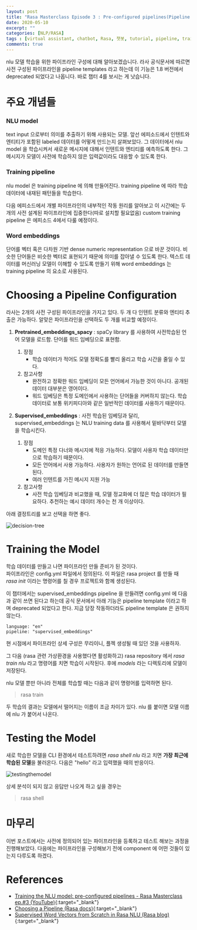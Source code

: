 ```yaml
---
layout: post
title: "Rasa Masterclass Episode 3 : Pre-configured pipelines(Pipeline Templates - deprecated)"
date: 2020-05-10
excerpt: ""
categories: [NLP/RASA]
tags : [virtual assistant, chatbot, Rasa, 챗봇, tutorial, pipeline, training, test, pre-configured pipelines]
comments: true
---
```


nlu 모델 학습을 위한 파이프라인 구성에 대해 알아보겠습니다.
라사 공식문서에 따르면 사전 구성된 파이프라인을 pipeline templates 라고 하는데 이 기능은 1.8 버전에서 deprecated 되었다고 나옵니다.
바로 챕터 4를 보시는 게 낫습니다.

# 주요 개념들

### NLU model 

text input 으로부터 의미를 추출하기 위해 사용되는 모델.
앞선 에피소드에서 인텐트와 엔티티가 포함된 labeled 데이터를 어떻게 만드는지 살펴보았다.
그 데이터에서 nlu model 을 학습시켜서 새로운 메시지에 대해서 인텐트와 엔티티를 예측하도록 한다.
그 메시지가 모델이 사전에 학습하지 않은 입력값이라도 대응할 수 있도록 한다.


### Training pipeline

nlu model 은 training pipeline 에 의해 만들어진다. training pipeline 에 따라 학습 데이터에 내재된 패턴들을 학습한다. 

다음 에피소드에서 개별 파이프라인의 내부적인 작동 원리를 알아보고 
이 시간에는 두 개의 사전 설계된 파이프라인에 집중한다(따로 설치할 필요없음)
custom training pipeline 은 에피소드 4에서 다룰 예정이다.

### Word embeddings

단어를 벡터 혹은 다차원 기반 dense numeric representation 으로 바꾼 것이다. 
비슷한 단어들은 비슷한 벡터로 표현되기 때문에 의미를 잡아낼 수 있도록 한다. 
텍스트 데이터를 머신러닝 모델이 이해할 수 있도록 만들기 위해 word embeddings 는 training pipeline 의 요소로 사용된다.
 
 
# Choosing a Pipeline Configuration

라사는 2개의 사전 구성된 파이프라인을 가지고 있다. 두 개 다 인텐트 분류와 엔티티 추출은 가능하다.
알맞은 파이프라인을 선택하도 두 개를 비교할 예정이다.

1. **Pretrained_embeddings_spacy** : spaCy library 를 사용하여 사전학습된 언어 모델을 로드함. 단어를 워드 임베딩으로 표현함.  
    1. 장점  
        - 학습 데이터가 적어도 모델 정확도를 빨리 올리고 학습 시간을 줄일 수 있다.
    2. 참고사항
        - 완전하고 정확한 워드 임베딩이 모든 언어에서 가능한 것이 아니다. 공개된 데이터 대부분은 영어이다.
        - 워드 임베딩은 특정 도메인에서 사용하는 단어들을 커버하지 않는다. 학습데이터로 보통 위키피디아와 같은 일반적인 데이터를 사용하기 때문이다.  

2. **Supervised_embeddings** : 사전 학습된 임베딩과 달리, supervised_embeddings 는 NLU training data 를 사용해서 밑바닥부터 모델을 학습시킨다.
    1. 장점
        - 도메인 특정 다너와 메시지에 적응 가능하다. 모델이 사용자 학습 데이터만으로 학습하기 때문이다.
        - 모든 언어에서 사용 가능하다. 사용자가 원하는 언어로 된 데이터를 만들면 된다.
        - 여러 인텐트를 가진 메시지 지원 가능
    2. 참고사항
        - 사전 학습 임베딩과 비교했을 때, 모델 정교화에 더 많은 학습 데이터가 필요하다. 추천하는 예시 데이터 개수는 천 개 이상이다.

아래 결정트리를 보고 선택을 하면 좋다.

![decision-tree](https://liger82.github.io/assets/img/post/20200510-rasa-episode3/decision_tree_choosing_pipeline.png)


# Training the Model

학습 데이터를 만들고 나면 파이프라인 만들 준비가 된 것이다.   
파이프라인은 config.yml 파일에서 정의된다. 이 파일은 rasa project 를 만들 때 *rasa init* 이라는 명령어를 칠 경우
프로젝트와 함께 생성된다. 

이 챕터에서는 supervised_embeddings pipeline 을 만들려면 config.yml 에 다음과 같이 쓰면 된다고 하는데
공식 문서에서 아래 기능은 pipeline template 이라고 하며 deprecated 되었다고 한다.
지금 당장 작동하더라도 pipeline template 은 권하지 않는다. 

```
language: "en"
pipeline: "supervised_embeddings"
```

현 시점에서 파이프라인 상세 구성은 무리이니, 플젝 생성될 때 있던 것을 사용하자.

그 다음 (rasa 관련 가상환경을 사용했다면 활성화하고) rasa repository 에서 *rasa train nlu* 라고 명령어를 치면 학습이 시작된다.
후에 *models* 라는 디렉토리에 모델이 저장된다.

nlu 모델 뿐만 아니라 전체를 학습할 때는 다음과 같이 명령어를 입력하면 된다.
>rasa train

두 학습의 결과는 모델에서 떨어지는 이름이 조금 차이가 있다. nlu 를 붙이면 모델 이름에 nlu 가 붙어서 나온다.

# Testing the Model

새로 학습한 모델을 CLI 환경에서 테스트하려면 *rasa shell nlu* 라고 치면 **가장 최근에 학습된 모델**을 불러온다.
다음은 "hello" 라고 입력했을 때의 반응이다.

![testingthemodel](https://liger82.github.io/assets/img/post/20200510-rasa-episode3/testing_model.png)

상세 분석이 되지 않고 응답만 나오게 하고 싶을 경우는 
>rasa shell

# 마무리

이번 포스트에서는 사전에 정의되어 있는 파이프라인을 등록하고 테스트 해보는 과정을 진행해보았다.
다음에는 파이프라인을 구성해보기 전에 component 에 어떤 것들이 있는지 다루도록 하겠다.


# References

* [Training the NLU model: pre-configured pipelines - Rasa Masterclass ep.#3 (YouTube)](https://youtu.be/seBN1gMJN0U){:target="_blank"}
* [Choosing a Pipeline (Rasa docs)](https://rasa.com/docs/rasa/nlu/choosing-a-pipeline/){:target="_blank"}
* [Supervised Word Vectors from Scratch in Rasa NLU (Rasa blog)](https://medium.com/rasa-blog/supervised-word-vectors-from-scratch-in-rasa-nlu-6daf794efcd8){:target="_blank"}


